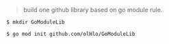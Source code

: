 
> build one github library based on go module rule.
```shell
$ mkdir GoModuleLib

$ go mod init github.com/olHlo/GoModuleLib
```